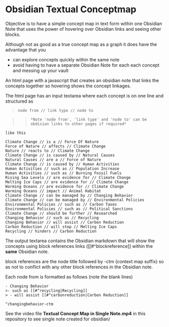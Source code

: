 # Obsidian Textual Conceptmap

Objective is to have a simple concept map in text form within one Obsidian Note that uses the power of hovering over Obsidian links and seeing other blocks.

Although not as good as a true concept map as a graph it does have the advantage that you
- can explore concepts quickly within the same note
- avoid having to have a separate Obsidian Note for each each concept and messing up your vault

An html page with a javascript that creates an obsidian note that links the concepts together so hovering shows the concept linkages.

The html page has an input textarea where each concept is on one line and structured as

> ```node from // link type // node to```

> > ```*Note 'node from', 'link type' and 'node to' can be obdisian links to other pages if required*```
```
like this

Climate Change // is a // Force Of Nature
Force of Nature // affects // Climate Change
Nature // reacts to // Climate Change
Climate Change // is caused by // Natural Causes
Natural Causes // are a // Force of Nature
Climate Change // is caused by // Human Activities
Human Activities // such as // Population Increase
Human Activities // such as // Burning Fossil Fuels
Rising Sea Levels // are evidence for // Climate Change
Melting Ice Caps // are evidence for // Climate Change
Warming Oceans // are evidence for // Climate Change
Warming Oceans // impact // Animal Habitat
Climate Change // can be managed by // Changing Behavior
Climate Change // can be managed by // Environmental Policies
Environmental Policies // such as // Carbon Taxes
Environmental Policies // such as // Political Sanctions
Climate Change // should be further // Researched
Changing Behavior // such as // Recycling
Changing Behavior // will assist // Carbon Reduction
Carbon Reduction // will stop // Melting Ice Caps
Recycling // hinders // Carbon Reduction
```

The output textarea contains the Obsidian markdown that will show the concepts using block references links ([[#^blockreference]] within the **same** Obsidian note.

block references are the node title followed by -ctm (context map suffix) so as not to conflict with any other block references in the Obsidian note.

Each node from is formatted as follows (note the blank lines)

```
- Changing Behavior
>- such as [[#^recycling|Recycling]]
> - will assist [[#^carbonreduction|Carbon Reduction]]

^changingbehavior-ctm

```

See the video file **Textual Concept Map in Single Note.mp4** in this repository to see single note created for obsidian/




